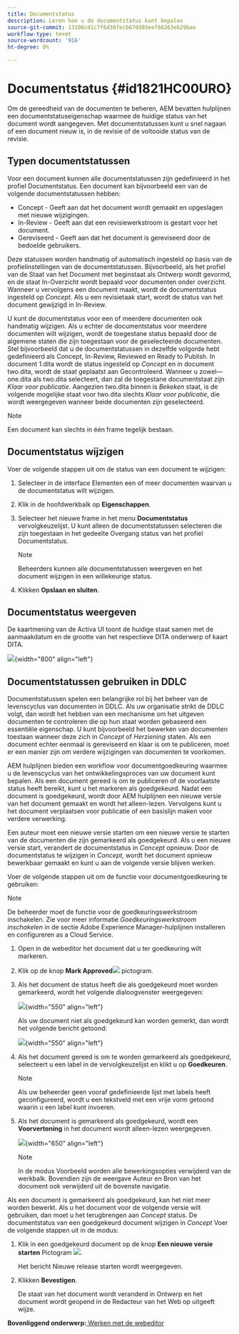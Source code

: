 ```yaml
---
title: Documentstatus
description: Leren hoe u de documentstatus kunt bepalen
source-git-commit: 13106cd1c7f6d38fecb67dd93eef66263eb29bae
workflow-type: tm+mt
source-wordcount: '916'
ht-degree: 0%

---
```



# Documentstatus {#id1821HC00URO}

Om de gereedheid van de documenten te beheren, AEM bevatten hulplijnen een documentstatuseigenschap waarmee de huidige status van het document wordt aangegeven. Met documentstatussen kunt u snel nagaan of een document nieuw is, in de revisie of de voltooide status van de revisie.

## Typen documentstatussen

Voor een document kunnen alle documentstatussen zijn gedefinieerd in het profiel Documentstatus. Een document kan bijvoorbeeld een van de volgende documentstatussen hebben:

- Concept - Geeft aan dat het document wordt gemaakt en opgeslagen met nieuwe wijzigingen.
- In-Review - Geeft aan dat een revisiewerkstroom is gestart voor het document.
- Gereviseerd - Geeft aan dat het document is gereviseerd door de bedoelde gebruikers.

Deze statussen worden handmatig of automatisch ingesteld op basis van de profielinstellingen van de documentstatussen. Bijvoorbeeld, als het profiel van de Staat van het Document met beginstaat als Ontwerp wordt gevormd, en de staat In-Overzicht wordt bepaald voor documenten onder overzicht. Wanneer u vervolgens een document maakt, wordt de documentstatus ingesteld op *Concept*. Als u een revisietaak start, wordt de status van het document gewijzigd in In-Review.

U kunt de documentstatus voor een of meerdere documenten ook handmatig wijzigen. Als u echter de documentstatus voor meerdere documenten wilt wijzigen, wordt de toegestane status bepaald door de algemene staten die zijn toegestaan voor de geselecteerde documenten. Stel bijvoorbeeld dat u de documentstatussen in dezelfde volgorde hebt gedefinieerd als Concept, In-Review, Reviewed en Ready to Publish. In document 1.dita wordt de status ingesteld op *Concept* en in document two.dita, wordt de staat geplaatst aan Gecontroleerd. Wanneer u zowel—one.dita als two.dita selecteert, dan zal de toegestane documentstaat zijn *Klaar voor publicatie*. Aangezien two.dita binnen is *Bekeken* staat, is de volgende mogelijke staat voor two.dita slechts *Klaar voor publicatie*, die wordt weergegeven wanneer beide documenten zijn geselecteerd.

>[!NOTE]
>
> Een document kan slechts in één frame tegelijk bestaan.

## Documentstatus wijzigen

Voer de volgende stappen uit om de status van een document te wijzigen:

1. Selecteer in de interface Elementen een of meer documenten waarvan u de documentstatus wilt wijzigen.
1. Klik in de hoofdwerkbalk op **Eigenschappen**.
1. Selecteer het nieuwe frame in het menu **Documentstatus** vervolgkeuzelijst. U kunt alleen de documentstatussen selecteren die zijn toegestaan in het gedeelte Overgang status van het profiel Documentstatus.

   >[!NOTE]
   >
   >Beheerders kunnen alle documentstatussen weergeven en het document wijzigen in een willekeurige status.

1. Klikken **Opslaan en sluiten**.

## Documentstatus weergeven

De kaartmening van de Activa UI toont de huidige staat samen met de aanmaakdatum en de grootte van het respectieve DITA onderwerp of kaart DITA.

![](images/document_state.png){width="800" align="left"}

## Documentstatussen gebruiken in DDLC

Documentstatussen spelen een belangrijke rol bij het beheer van de levenscyclus van documenten in DDLC. Als uw organisatie strikt de DDLC volgt, dan wordt het hebben van een mechanisme om het uitgeven documenten te controleren die op hun staat worden gebaseerd een essentiële eigenschap. U kunt bijvoorbeeld het bewerken van documenten toestaan wanneer deze zich in *Concept* of *Herziening* staten. Als een document echter eenmaal is gereviseerd en klaar is om te publiceren, moet er een manier zijn om verdere wijzigingen van documenten te voorkomen.

AEM hulplijnen bieden een workflow voor documentgoedkeuring waarmee u de levenscyclus van het ontwikkelingsproces van uw document kunt bepalen. Als een document gereed is om te publiceren of de voorlaatste status heeft bereikt, kunt u het markeren als goedgekeurd. Nadat een document is goedgekeurd, wordt door AEM hulplijnen een nieuwe versie van het document gemaakt en wordt het alleen-lezen. Vervolgens kunt u het document verplaatsen voor publicatie of een basislijn maken voor verdere verwerking.

Een auteur moet een nieuwe versie starten om een nieuwe versie te starten van de documenten die zijn gemarkeerd als goedgekeurd. Als u een nieuwe versie start, verandert de documentstatus in *Concept* opnieuw. Door de documentstatus te wijzigen in *Concept*, wordt het document opnieuw bewerkbaar gemaakt en kunt u aan de volgende versie blijven werken.

Voer de volgende stappen uit om de functie voor documentgoedkeuring te gebruiken:

>[!NOTE]
>
> De beheerder moet de functie voor de goedkeuringswerkstroom inschakelen. Zie voor meer informatie *Goedkeuringswerkstroom inschakelen* in de sectie Adobe Experience Manager-hulplijnen installeren en configureren as a Cloud Service.

1. Open in de webeditor het document dat u ter goedkeuring wilt markeren.

1. Klik op de knop **Mark Approved**![](images/mark_approve_icon.svg) pictogram.

1. Als het document de status heeft die als goedgekeurd moet worden gemarkeerd, wordt het volgende dialoogvenster weergegeven:

   ![](images/mark-approved-correct-state.png){width="550" align="left"}

   Als uw document niet als goedgekeurd kan worden gemerkt, dan wordt het volgende bericht getoond:

   ![](images/mark-approved-incorrect-state.png){width="550" align="left"}

1. Als het document gereed is om te worden gemarkeerd als goedgekeurd, selecteert u een label in de vervolgkeuzelijst en klikt u op **Goedkeuren**.

   >[!NOTE]
   >
   > Als uw beheerder geen vooraf gedefinieerde lijst met labels heeft geconfigureerd, wordt u een tekstveld met een vrije vorm getoond waarin u een label kunt invoeren.

1. Als het document is gemarkeerd als goedgekeurd, wordt een **Voorvertoning** in het document wordt alleen-lezen weergegeven.

   ![](images/approved-doc-read-only.png){width="650" align="left"}

   >[!NOTE]
   >
   > In de modus Voorbeeld worden alle bewerkingsopties verwijderd van de werkbalk. Bovendien zijn de weergave Auteur en Bron van het document ook verwijderd uit de bovenste navigatie.


Als een document is gemarkeerd als goedgekeurd, kan het niet meer worden bewerkt. Als u het document voor de volgende versie wilt gebruiken, dan moet u het terugbrengen aan *Concept* status. De documentstatus van een goedgekeurd document wijzigen in *Concept* Voer de volgende stappen uit in de modus:

1. Klik in een goedgekeurd document op de knop **Een nieuwe versie starten** Pictogram ![](images/approved-restart-draft-mode-icon.svg).

   Het bericht Nieuwe release starten wordt weergegeven.

1. Klikken **Bevestigen**.

   De staat van het document wordt veranderd in Ontwerp en het document wordt geopend in de Redacteur van het Web op uitgeeft wijze.


**Bovenliggend onderwerp:**[ Werken met de webeditor](web-editor.md)

